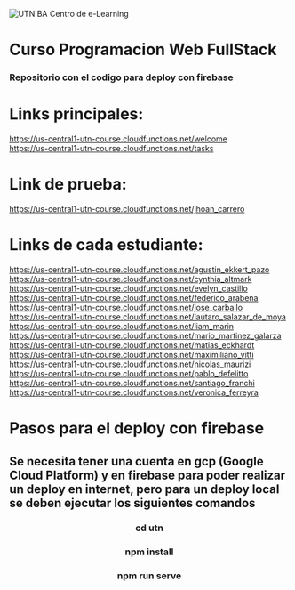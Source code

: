 ![UTN BA Centro de e-Learning](https://www.frba.utn.edu.ar/wp-content/uploads/2016/08/logo-utn.ba-horizontal-e1471367724904.jpg)
# Curso Programacion Web FullStack
### Repositorio con el codigo para deploy con firebase

# Links principales:

https://us-central1-utn-course.cloudfunctions.net/welcome <br>
https://us-central1-utn-course.cloudfunctions.net/tasks <br>

# Link de prueba:

https://us-central1-utn-course.cloudfunctions.net/jhoan_carrero <br>

# Links de cada estudiante:

https://us-central1-utn-course.cloudfunctions.net/agustin_ekkert_pazo <br>
https://us-central1-utn-course.cloudfunctions.net/cynthia_altmark <br>
https://us-central1-utn-course.cloudfunctions.net/evelyn_castillo <br>
https://us-central1-utn-course.cloudfunctions.net/federico_arabena <br>
https://us-central1-utn-course.cloudfunctions.net/jose_carballo <br>
https://us-central1-utn-course.cloudfunctions.net/lautaro_salazar_de_moya <br>
https://us-central1-utn-course.cloudfunctions.net/liam_marin <br>
https://us-central1-utn-course.cloudfunctions.net/mario_martinez_galarza <br>
https://us-central1-utn-course.cloudfunctions.net/matias_eckhardt <br>
https://us-central1-utn-course.cloudfunctions.net/maximiliano_vitti <br>
https://us-central1-utn-course.cloudfunctions.net/nicolas_maurizi <br>
https://us-central1-utn-course.cloudfunctions.net/pablo_defelitto <br>
https://us-central1-utn-course.cloudfunctions.net/santiago_franchi <br>
https://us-central1-utn-course.cloudfunctions.net/veronica_ferreyra <br>

# Pasos para el deploy con firebase

## Se necesita tener una cuenta en gcp (Google Cloud Platform) y en firebase para poder realizar un deploy en internet, pero para un deploy local se deben ejecutar los siguientes comandos

<h3 align="center">cd utn</h3>
<h3 align="center">npm install</h3>
<h3 align="center">npm run serve</h3>